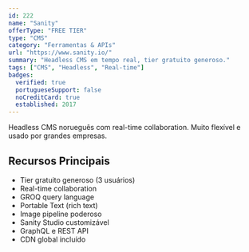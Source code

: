 ```yaml
---
id: 222
name: "Sanity"
offerType: "FREE TIER"
type: "CMS"
category: "Ferramentas & APIs"
url: "https://www.sanity.io/"
summary: "Headless CMS em tempo real, tier gratuito generoso."
tags: ["CMS", "Headless", "Real-time"]
badges:
  verified: true
  portugueseSupport: false
  noCreditCard: true
  established: 2017
---
```


Headless CMS norueguês com real-time collaboration. Muito flexível e usado por grandes empresas.

## Recursos Principais

- Tier gratuito generoso (3 usuários)
- Real-time collaboration
- GROQ query language
- Portable Text (rich text)
- Image pipeline poderoso
- Sanity Studio customizável
- GraphQL e REST API
- CDN global incluído
